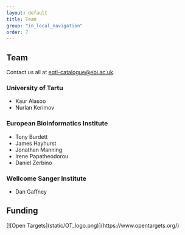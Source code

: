 ```yaml
---
layout: default
title: Team
group: "in_local_navigation"
order: 7
---
```


Team
----

Contact us all at [eqtl-catalogue@ebi.ac.uk](mailto:eqtlcatalogue@ebi.ac.uk).

### University of Tartu
- Kaur Alasoo
- Nurlan Kerimov

### European Bioinformatics Institute
- Tony Burdett
- James Hayhurst
- Jonathan Manning
- Irene Papatheodorou
- Daniel Zerbino

### Wellcome Sanger Institute
- Dan Gaffney

Funding 
-------

<div style="border-bottom-style:none !important">
[![Open Targets](static/OT_logo.png)](https://www.opentargets.org/)
</div>
